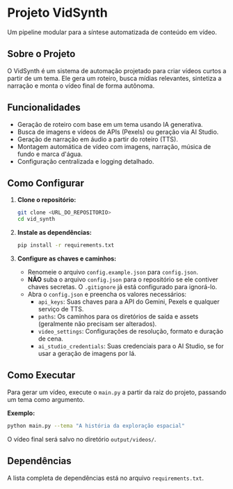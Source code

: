 # Projeto VidSynth

Um pipeline modular para a síntese automatizada de conteúdo em vídeo.

## Sobre o Projeto

O VidSynth é um sistema de automação projetado para criar vídeos curtos a partir de um tema. Ele gera um roteiro, busca mídias relevantes, sintetiza a narração e monta o vídeo final de forma autônoma.

## Funcionalidades

- Geração de roteiro com base em um tema usando IA generativa.
- Busca de imagens e vídeos de APIs (Pexels) ou geração via AI Studio.
- Geração de narração em áudio a partir do roteiro (TTS).
- Montagem automática de vídeo com imagens, narração, música de fundo e marca d'água.
- Configuração centralizada e logging detalhado.

## Como Configurar

1. **Clone o repositório:**
   ```bash
   git clone <URL_DO_REPOSITORIO>
   cd vid_synth
   ```

2. **Instale as dependências:**
   ```bash
   pip install -r requirements.txt
   ```

3. **Configure as chaves e caminhos:**
   - Renomeie o arquivo `config.example.json` para `config.json`.
   - **NÃO** suba o arquivo `config.json` para o repositório se ele contiver chaves secretas. O `.gitignore` já está configurado para ignorá-lo.
   - Abra o `config.json` e preencha os valores necessários:
     - `api_keys`: Suas chaves para a API do Gemini, Pexels e qualquer serviço de TTS.
     - `paths`: Os caminhos para os diretórios de saída e assets (geralmente não precisam ser alterados).
     - `video_settings`: Configurações de resolução, formato e duração de cena.
     - `ai_studio_credentials`: Suas credenciais para o AI Studio, se for usar a geração de imagens por lá.

## Como Executar

Para gerar um vídeo, execute o `main.py` a partir da raiz do projeto, passando um tema como argumento.

**Exemplo:**
```bash
python main.py --tema "A história da exploração espacial"
```

O vídeo final será salvo no diretório `output/videos/`.

## Dependências

A lista completa de dependências está no arquivo `requirements.txt`.
